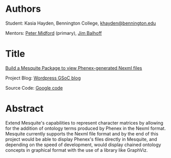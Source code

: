 # Authors #

Student: Kasia Hayden, Bennington College, khayden@bennington.edu

Mentors: [Peter Midford](http://mesquiteproject.org/midford/) (primary), [Jim Balhoff](http://www.duke.edu/~jpb15)

# Title #

[Build a Mesquite Package to view Phenex-generated Nexml files](https://www.nescent.org/wg_phyloinformatics/PhyloSoC:Build_a_Mesquite_Package_to_view_Phenex-generated_Nexml_files)

Project Blog: [Wordpress GSoC blog](http://gsoc09mesquite.wordpress.com/)

Source Code: [Google code](http://code.google.com/p/mesquitegsoc09/)

# Abstract #

Extend Mesquite's capabilities to represent character matrices by allowing for the addition of ontology terms produced by Phenex in the Nexml format. Mesquite currently supports the Nexml file format and by the end of this project would be able to display Phenex's files directly in Mesquite, and depending on the speed of development, would display chained ontology concepts in graphical format with the use of a library like GraphViz.